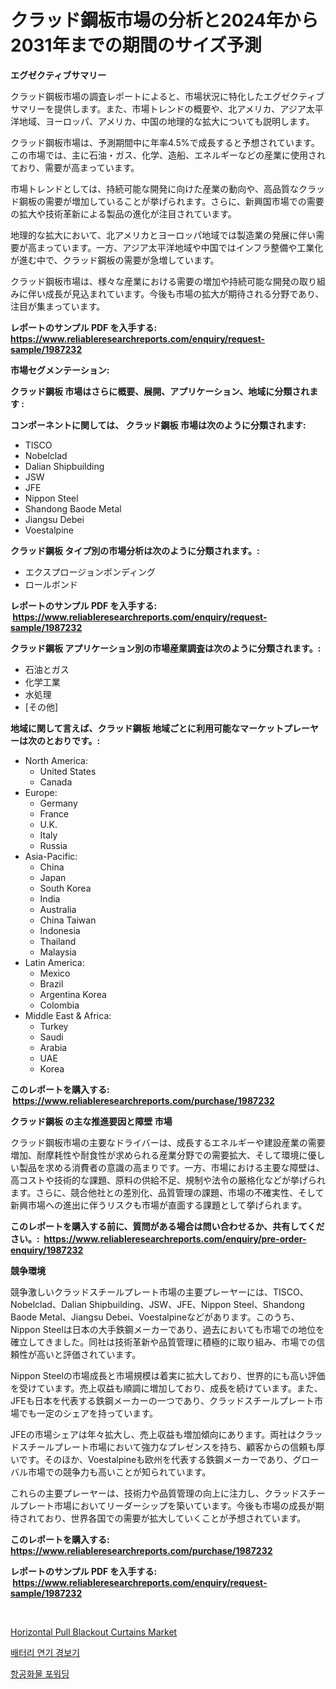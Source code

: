 <p><h1>クラッド鋼板市場の分析と2024年から2031年までの期間のサイズ予測</h1></p><p><strong>エグゼクティブサマリー</strong></p>
<p><p>クラッド鋼板市場の調査レポートによると、市場状況に特化したエグゼクティブサマリーを提供します。また、市場トレンドの概要や、北アメリカ、アジア太平洋地域、ヨーロッパ、アメリカ、中国の地理的な拡大についても説明します。</p><p>クラッド鋼板市場は、予測期間中に年率4.5%で成長すると予想されています。この市場では、主に石油・ガス、化学、造船、エネルギーなどの産業に使用されており、需要が高まっています。</p><p>市場トレンドとしては、持続可能な開発に向けた産業の動向や、高品質なクラッド鋼板の需要が増加していることが挙げられます。さらに、新興国市場での需要の拡大や技術革新による製品の進化が注目されています。</p><p>地理的な拡大において、北アメリカとヨーロッパ地域では製造業の発展に伴い需要が高まっています。一方、アジア太平洋地域や中国ではインフラ整備や工業化が進む中で、クラッド鋼板の需要が急増しています。</p><p>クラッド鋼板市場は、様々な産業における需要の増加や持続可能な開発の取り組みに伴い成長が見込まれています。今後も市場の拡大が期待される分野であり、注目が集まっています。</p></p>
<p><strong>レポートのサンプル PDF を入手する: <a href="https://www.reliableresearchreports.com/enquiry/request-sample/1987232">https://www.reliableresearchreports.com/enquiry/request-sample/1987232</a></strong></p>
<p><strong>市場セグメンテーション:</strong></p>
<p><strong> クラッド鋼板 市場はさらに概要、展開、アプリケーション、地域に分類されます :</strong></p>
<p><strong>コンポーネントに関しては、 クラッド鋼板 市場は次のように分類されます: &nbsp;</strong></p>
<p><ul><li>TISCO</li><li>Nobelclad</li><li>Dalian Shipbuilding</li><li>JSW</li><li>JFE</li><li>Nippon Steel</li><li>Shandong Baode Metal</li><li>Jiangsu Debei</li><li>Voestalpine</li></ul></p>
<p><strong> クラッド鋼板 タイプ別の市場分析は次のように分類されます。:</strong></p>
<p><ul><li>エクスプロージョンボンディング</li><li>ロールボンド</li></ul></p>
<p><strong>レポートのサンプル PDF を入手する: &nbsp;<a href="https://www.reliableresearchreports.com/enquiry/request-sample/1987232">https://www.reliableresearchreports.com/enquiry/request-sample/1987232</a></strong></p>
<p><strong> クラッド鋼板 アプリケーション別の市場産業調査は次のように分類されます。:</strong></p>
<p><ul><li>石油とガス</li><li>化学工業</li><li>水処理</li><li>[その他]</li></ul></p>
<p><strong>地域に関して言えば、クラッド鋼板 地域ごとに利用可能なマーケットプレーヤーは次のとおりです。:</strong></p>
<p><ul>
    <li>
        North America:
        <ul>
            <li>United States</li>
            <li>Canada</li>
        </ul>
    </li>
    <li>
        Europe:
        <ul>
            <li>Germany</li>
            <li>France</li>
            <li>U.K.</li>
            <li>Italy</li>
            <li>Russia</li>
        </ul>
    </li>
    <li>
        Asia-Pacific:
        <ul>
            <li>China</li>
            <li>Japan</li>
            <li>South Korea</li>
            <li>India</li>
            <li>Australia</li>
            <li>China Taiwan</li>
            <li>Indonesia</li>
            <li>Thailand</li>
            <li>Malaysia</li>
        </ul>
    </li>
    <li>
        Latin America:
        <ul>
            <li>Mexico</li>
            <li>Brazil</li>
            <li>Argentina Korea</li>
            <li>Colombia</li>
        </ul>
    </li>
    <li>
        Middle East & Africa:
        <ul>
            <li>Turkey</li>
            <li>Saudi</li>
            <li>Arabia</li>
            <li>UAE</li>
            <li>Korea</li>
        </ul>
    </li>
    </ul></p>
<p><strong>このレポートを購入する: &nbsp;<a href="https://www.reliableresearchreports.com/purchase/1987232">https://www.reliableresearchreports.com/purchase/1987232</a></strong></p>
<p><strong>クラッド鋼板 の主な推進要因と障壁 市場</strong></p>
<p><p>クラッド鋼板市場の主要なドライバーは、成長するエネルギーや建設産業の需要増加、耐摩耗性や耐食性が求められる産業分野での需要拡大、そして環境に優しい製品を求める消費者の意識の高まりです。一方、市場における主要な障壁は、高コストや技術的な課題、原料の供給不足、規制や法令の厳格化などが挙げられます。さらに、競合他社との差別化、品質管理の課題、市場の不確実性、そして新興市場への進出に伴うリスクも市場が直面する課題として挙げられます。</p></p>
<p><strong>このレポートを購入する前に、質問がある場合は問い合わせるか、共有してください。:&nbsp; <a href="https://www.reliableresearchreports.com/enquiry/pre-order-enquiry/1987232">https://www.reliableresearchreports.com/enquiry/pre-order-enquiry/1987232</a></strong></p>
<p><strong>競争環境</strong></p>
<p><p>競争激しいクラッドスチールプレート市場の主要プレーヤーには、TISCO、Nobelclad、Dalian Shipbuilding、JSW、JFE、Nippon Steel、Shandong Baode Metal、Jiangsu Debei、Voestalpineなどがあります。このうち、Nippon Steelは日本の大手鉄鋼メーカーであり、過去においても市場での地位を確立してきました。同社は技術革新や品質管理に積極的に取り組み、市場での信頼性が高いと評価されています。</p><p>Nippon Steelの市場成長と市場規模は着実に拡大しており、世界的にも高い評価を受けています。売上収益も順調に増加しており、成長を続けています。また、JFEも日本を代表する鉄鋼メーカーの一つであり、クラッドスチールプレート市場でも一定のシェアを持っています。</p><p>JFEの市場シェアは年々拡大し、売上収益も増加傾向にあります。両社はクラッドスチールプレート市場において強力なプレゼンスを持ち、顧客からの信頼も厚いです。そのほか、Voestalpineも欧州を代表する鉄鋼メーカーであり、グローバル市場での競争力も高いことが知られています。</p><p>これらの主要プレーヤーは、技術力や品質管理の向上に注力し、クラッドスチールプレート市場においてリーダーシップを築いています。今後も市場の成長が期待されており、世界各国での需要が拡大していくことが予想されています。</p></p>
<p><strong>このレポートを購入する: &nbsp; <a href="https://www.reliableresearchreports.com/purchase/1987232">https://www.reliableresearchreports.com/purchase/1987232</a></strong></p>
<p><strong>レポートのサンプル PDF を入手する: &nbsp;<a href="https://www.reliableresearchreports.com/enquiry/request-sample/1987232">https://www.reliableresearchreports.com/enquiry/request-sample/1987232</a></strong><strong></strong></p>
<p>&nbsp;</p>
<p><p><a href="https://github.com/Sinjinluong3e0awx2m195k76/Market-Research-Report-List-1/blob/main/horizontal-pull-blackout-curtains-market.md">Horizontal Pull Blackout Curtains Market</a></p><p><a href="https://github.com/vs2869dizt0/Market-Research-Report-List-1/blob/main/43955546068.md">배터리 연기 경보기</a></p><p><a href="https://github.com/Howaoole34545/Market-Research-Report-List-1/blob/main/87325726069.md">항공화물 포워딩</a></p></p>